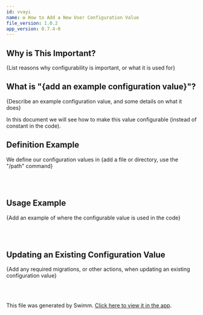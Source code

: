 ```yaml
---
id: vvayi
name: ⚙️ How to Add a New User Configuration Value
file_version: 1.0.2
app_version: 0.7.4-0
---
```


## Why is This Important?

{List reasons why configurability is important, or what it is used for}

## What is "{add an example configuration value}"?

{Describe an example configuration value, and some details on what it does}

In this document we will see how to make this value configurable (instead of constant in the code).

## Definition Example

We define our configuration values in {add a file or directory, use the "/path" command}

<br/>



<br/>

## Usage Example

{Add an example of where the configurable value is used in the code}

<br/>



<br/>

## Updating an Existing Configuration Value

{Add any required migrations, or other actions, when updating an existing configuration value}

<br/>



<br/>

This file was generated by Swimm. [Click here to view it in the app](http://localhost:5000/repos/Z2l0aHViJTNBJTNBc3Rva2Utd2VhdGhlciUzQSUzQUFkZGllQ29oZW4=/docs/vvayi).